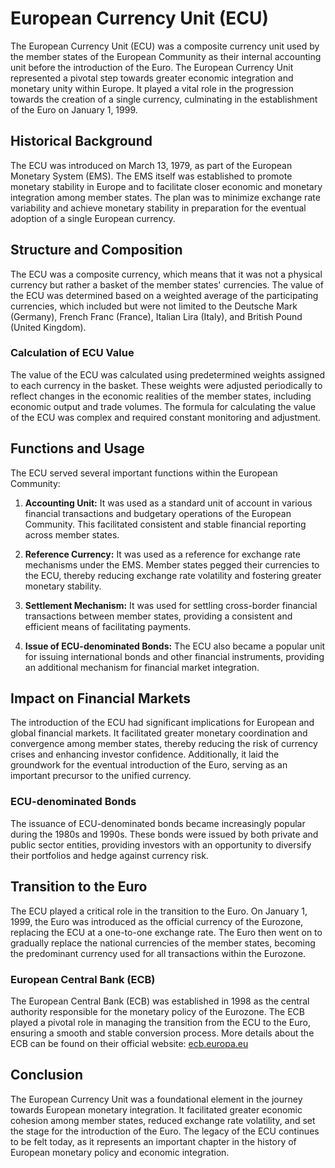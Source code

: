 # European Currency Unit (ECU)

The European Currency Unit (ECU) was a composite currency unit used by the member states of the European Community as their internal accounting unit before the introduction of the Euro. The European Currency Unit represented a pivotal step towards greater economic integration and monetary unity within Europe. It played a vital role in the progression towards the creation of a single currency, culminating in the establishment of the Euro on January 1, 1999.

## Historical Background

The ECU was introduced on March 13, 1979, as part of the European Monetary System (EMS). The EMS itself was established to promote monetary stability in Europe and to facilitate closer economic and monetary integration among member states. The plan was to minimize exchange rate variability and achieve monetary stability in preparation for the eventual adoption of a single European currency.

## Structure and Composition

The ECU was a composite currency, which means that it was not a physical currency but rather a basket of the member states' currencies. The value of the ECU was determined based on a weighted average of the participating currencies, which included but were not limited to the Deutsche Mark (Germany), French Franc (France), Italian Lira (Italy), and British Pound (United Kingdom). 

### Calculation of ECU Value

The value of the ECU was calculated using predetermined weights assigned to each currency in the basket. These weights were adjusted periodically to reflect changes in the economic realities of the member states, including economic output and trade volumes. The formula for calculating the value of the ECU was complex and required constant monitoring and adjustment.

## Functions and Usage

The ECU served several important functions within the European Community:

1. **Accounting Unit:** It was used as a standard unit of account in various financial transactions and budgetary operations of the European Community. This facilitated consistent and stable financial reporting across member states.

2. **Reference Currency:** It was used as a reference for exchange rate mechanisms under the EMS. Member states pegged their currencies to the ECU, thereby reducing exchange rate volatility and fostering greater monetary stability.

3. **Settlement Mechanism:** It was used for settling cross-border financial transactions between member states, providing a consistent and efficient means of facilitating payments.

4. **Issue of ECU-denominated Bonds:** The ECU also became a popular unit for issuing international bonds and other financial instruments, providing an additional mechanism for financial market integration.

## Impact on Financial Markets

The introduction of the ECU had significant implications for European and global financial markets. It facilitated greater monetary coordination and convergence among member states, thereby reducing the risk of currency crises and enhancing investor confidence. Additionally, it laid the groundwork for the eventual introduction of the Euro, serving as an important precursor to the unified currency.

### ECU-denominated Bonds

The issuance of ECU-denominated bonds became increasingly popular during the 1980s and 1990s. These bonds were issued by both private and public sector entities, providing investors with an opportunity to diversify their portfolios and hedge against currency risk.

## Transition to the Euro

The ECU played a critical role in the transition to the Euro. On January 1, 1999, the Euro was introduced as the official currency of the Eurozone, replacing the ECU at a one-to-one exchange rate. The Euro then went on to gradually replace the national currencies of the member states, becoming the predominant currency used for all transactions within the Eurozone.

### European Central Bank (ECB)

The European Central Bank (ECB) was established in 1998 as the central authority responsible for the monetary policy of the Eurozone. The ECB played a pivotal role in managing the transition from the ECU to the Euro, ensuring a smooth and stable conversion process. More details about the ECB can be found on their official website: [ecb.europa.eu](https://www.ecb.europa.eu)

## Conclusion

The European Currency Unit was a foundational element in the journey towards European monetary integration. It facilitated greater economic cohesion among member states, reduced exchange rate volatility, and set the stage for the introduction of the Euro. The legacy of the ECU continues to be felt today, as it represents an important chapter in the history of European monetary policy and economic integration.